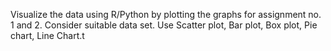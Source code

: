 Visualize the data using R/Python by plotting the graphs for assignment no. 1 and 2. 
Consider suitable data set. Use Scatter plot, Bar plot, Box plot, Pie chart, Line Chart.t
